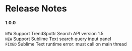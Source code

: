 Release Notes
=============

#### 1.0.0
 
`NEW` Support TrendSpottr Search API version 1.5  
`NEW` Support Sublime Text search query input panel  
`FIXED` Sublime Text runtime error: must call on main thread  